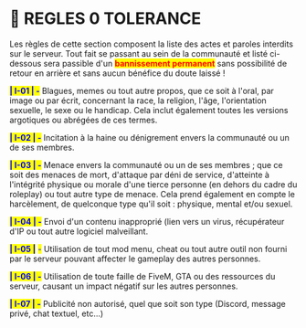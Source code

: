 # 🚫 REGLES 0 TOLERANCE

Les règles de cette section composent la liste des actes et paroles interdits sur le serveur. Tout fait se passant au sein de la communauté et listé ci-dessous sera passible d'un <mark style="color:red;">**bannissement permanent**</mark> sans possibilité de retour en arrière et sans aucun bénéfice du doute laissé !



<mark style="color:blue;">**| I-01 | -**</mark> Blagues, memes ou tout autre propos, que ce soit à l'oral, par image ou par écrit, concernant la race, la religion, l'âge, l'orientation sexuelle, le sexe ou le handicap. Cela inclut également toutes les versions argotiques ou abrégées de ces termes.

<mark style="color:blue;">**| I-02 | -**</mark> Incitation à la haine ou dénigrement envers la communauté ou un de ses membres.

<mark style="color:blue;">**| I-03 | -**</mark> Menace envers la communauté ou un de ses membres ; que ce soit des menaces de mort, d'attaque par déni de service, d'atteinte à l'intégrité physique ou morale d'une tierce personne (en dehors du cadre du roleplay) ou tout autre type de menace. Cela prend également en compte le harcèlement, de quelconque type qu'il soit : physique, mental et/ou sexuel.

<mark style="color:blue;">**| I-04 | -**</mark> Envoi d'un contenu inapproprié (lien vers un virus, récupérateur d'IP ou tout autre logiciel malveillant.

<mark style="color:blue;">**| I-05 |**</mark> <mark style="color:blue;"></mark><mark style="color:blue;">-</mark> Utilisation de tout mod menu, cheat ou tout autre outil non fourni par le serveur pouvant affecter le gameplay des autres personnes.

<mark style="color:blue;">**| I-06 | -**</mark> Utilisation de toute faille de FiveM, GTA ou des ressources du serveur, causant un impact négatif sur les autres personnes.

<mark style="color:blue;">**| I-07 | -**</mark> Publicité non autorisé, quel que soit son type (Discord, message privé, chat textuel, etc...)
